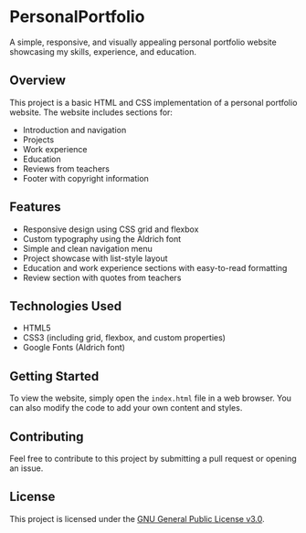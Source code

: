 # PersonalPortfolio
A simple, responsive, and visually appealing personal portfolio website showcasing my skills, experience, and education.

## Overview
This project is a basic HTML and CSS implementation of a personal portfolio website. The website includes sections for:

* Introduction and navigation
* Projects
* Work experience
* Education
* Reviews from teachers
* Footer with copyright information

## Features

* Responsive design using CSS grid and flexbox
* Custom typography using the Aldrich font
* Simple and clean navigation menu
* Project showcase with list-style layout
* Education and work experience sections with easy-to-read formatting
* Review section with quotes from teachers

## Technologies Used

* HTML5
* CSS3 (including grid, flexbox, and custom properties)
* Google Fonts (Aldrich font)

## Getting Started
To view the website, simply open the `index.html` file in a web browser. You can also modify the code to add your own content and styles.

## Contributing
Feel free to contribute to this project by submitting a pull request or opening an issue.

## License
This project is licensed under the [GNU General Public License v3.0](https://www.gnu.org/licenses/gpl-3.0.en.html).
